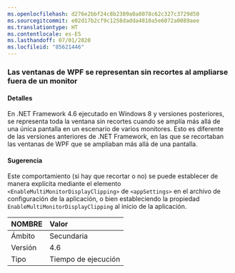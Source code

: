 ```yaml
---
ms.openlocfilehash: d276e2bbf24c8b2389a0a8078c62c327c3729d50
ms.sourcegitcommit: e02d17b2cf9c1258dadda4810a5e6072a0089aee
ms.translationtype: HT
ms.contentlocale: es-ES
ms.lasthandoff: 07/01/2020
ms.locfileid: "85621446"
---
```

### <a name="wpf-windows-are-rendered-without-clipping-when-extending-outside-a-single-monitor"></a>Las ventanas de WPF se representan sin recortes al ampliarse fuera de un monitor

#### <a name="details"></a>Detalles

En .NET Framework 4.6 ejecutado en Windows 8 y versiones posteriores, se representa toda la ventana sin recortes cuando se amplía más allá de una única pantalla en un escenario de varios monitores. Esto es diferente de las versiones anteriores de .NET Framework, en las que se recortaban las ventanas de WPF que se ampliaban más allá de una pantalla.

#### <a name="suggestion"></a>Sugerencia

Este comportamiento (si hay que recortar o no) se puede establecer de manera explícita mediante el elemento <code>&lt;EnableMultiMonitorDisplayClipping&gt;</code> de <code>&lt;appSettings&gt;</code> en el archivo de configuración de la aplicación, o bien estableciendo la propiedad <code>EnableMultiMonitorDisplayClipping</code> al inicio de la aplicación.

| NOMBRE    | Valor       |
|:--------|:------------|
| Ámbito   |Secundaria|
|Versión|4.6|
|Tipo|Tiempo de ejecución|
